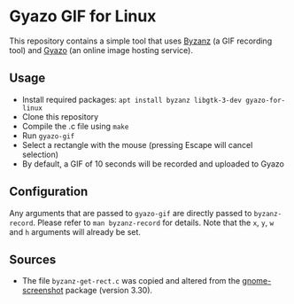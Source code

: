 Gyazo GIF for Linux
===================

This repository contains a simple tool that uses [Byzanz](https://github.com/GNOME/byzanz) (a GIF recording tool) and [Gyazo](https://github.com/gyazo/Gyazo-for-Linux/) (an online image hosting service).

Usage
-----
- Install required packages: `apt install byzanz libgtk-3-dev gyazo-for-linux`
- Clone this repository
- Compile the .c file using `make`
- Run `gyazo-gif`
- Select a rectangle with the mouse (pressing Escape will cancel selection)
- By default, a GIF of 10 seconds will be recorded and uploaded to Gyazo

Configuration
-------------
Any arguments that are passed to `gyazo-gif` are directly passed to `byzanz-record`. Please refer to `man byzanz-record` for details. Note that the `x`, `y`, `w` and `h` arguments will already be set.

Sources
-------
- The file `byzanz-get-rect.c` was copied and altered from the [gnome-screenshot](https://github.com/GNOME/gnome-screenshot/blob/master/src/screenshot-area-selection.c) package (version 3.30).
